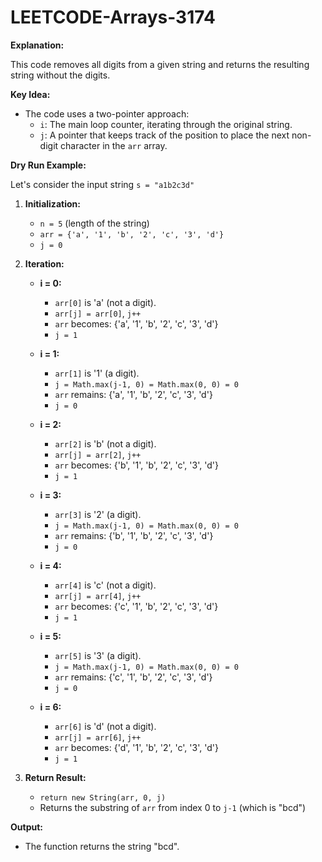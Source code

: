 # LEETCODE-Arrays-3174
**Explanation:**

This code removes all digits from a given string and returns the resulting string without the digits.

**Key Idea:**

- The code uses a two-pointer approach:
    - `i`: The main loop counter, iterating through the original string.
    - `j`: A pointer that keeps track of the position to place the next non-digit character in the `arr` array.

**Dry Run Example:**

Let's consider the input string `s = "a1b2c3d"`

1. **Initialization:**
   - `n = 5` (length of the string)
   - `arr = {'a', '1', 'b', '2', 'c', '3', 'd'}`
   - `j = 0`

2. **Iteration:**
   - **i = 0:** 
      - `arr[0]` is 'a' (not a digit). 
      - `arr[j] = arr[0]`, `j++` 
      - `arr` becomes: {'a', '1', 'b', '2', 'c', '3', 'd'} 
      - `j = 1`

   - **i = 1:** 
      - `arr[1]` is '1' (a digit).
      - `j = Math.max(j-1, 0) = Math.max(0, 0) = 0` 
      - `arr` remains: {'a', '1', 'b', '2', 'c', '3', 'd'} 
      - `j = 0`

   - **i = 2:** 
      - `arr[2]` is 'b' (not a digit).
      - `arr[j] = arr[2]`, `j++`
      - `arr` becomes: {'b', '1', 'b', '2', 'c', '3', 'd'} 
      - `j = 1`

   - **i = 3:** 
      - `arr[3]` is '2' (a digit).
      - `j = Math.max(j-1, 0) = Math.max(0, 0) = 0` 
      - `arr` remains: {'b', '1', 'b', '2', 'c', '3', 'd'} 
      - `j = 0`

   - **i = 4:** 
      - `arr[4]` is 'c' (not a digit).
      - `arr[j] = arr[4]`, `j++`
      - `arr` becomes: {'c', '1', 'b', '2', 'c', '3', 'd'} 
      - `j = 1`

   - **i = 5:** 
      - `arr[5]` is '3' (a digit).
      - `j = Math.max(j-1, 0) = Math.max(0, 0) = 0` 
      - `arr` remains: {'c', '1', 'b', '2', 'c', '3', 'd'} 
      - `j = 0`

   - **i = 6:** 
      - `arr[6]` is 'd' (not a digit).
      - `arr[j] = arr[6]`, `j++`
      - `arr` becomes: {'d', '1', 'b', '2', 'c', '3', 'd'} 
      - `j = 1`

3. **Return Result:**

   - `return new String(arr, 0, j)` 
   - Returns the substring of `arr` from index 0 to `j-1` (which is "bcd")

**Output:**

- The function returns the string "bcd".
